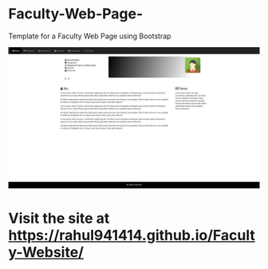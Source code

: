 # Faculty-Web-Page-

Template for a Faculty Web Page using Bootstrap

![alt text](screenshots/home.png "Description goes here")

# Visit the site at https://rahul941414.github.io/Faculty-Website/
